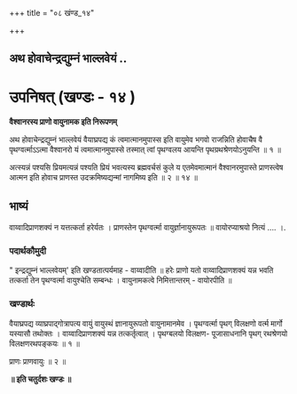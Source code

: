 +++
title = "०८ खंण्ड_१४"

+++


## अथ होवाचेन्द्रद्युम्नं भाल्लवेयं ..

# **उपनिषत् (खण्डः - १४ )**

**वैश्वानरस्य प्राणो वायुनामक इति निरूपणम्**

अथ होवाचेन्द्रद्युम्नं भाल्लवेयं वैयाघ्रपद्य कं त्वमात्मानमुपास्स इति वायुमेव भगवो राजन्निति होवाचैष वै पृथग्वर्त्माऽऽत्मा वैश्वानरो यं त्वमात्मानमुपास्से तस्मात् त्वां पृथग्वलय आयन्ति पृथग्रथश्रेणयोऽनुयन्ति ॥ १ ॥

अत्स्यन्नं पश्यसि प्रियमत्यन्नं पश्यति प्रियं भवत्यस्य ब्रह्मवर्चसं कुले य एतमेवमात्मानं वैश्वानरमुपास्ते प्राणस्त्वेष आत्मन इति होवाच प्राणस्त उदक्रमिष्यद्यन्मां नागमिष्य इति ॥ २ ॥ १४ ॥

## **भाष्यं**

वाय्वादिप्राणशक्यं न यत्तत्कर्ता हरेर्यतः । प्राणस्तेन पृथग्वर्त्मा वायुर्ज्ञानायुरूपतः ॥ वायोरप्याश्रयो नित्यं …. ।.

### पदार्थकौमुदी

" इन्द्रद्युम्नं भाल्लवेयम्' इति खण्डतात्पर्यमाह - वाय्वादीति ॥ हरेः प्राणो यतो वाय्वादिप्राणशक्यं यन्न भवति तत्कर्ता तेन पृथग्वर्त्मा वायुश्चेति सम्बन्धः । वायुनामकत्वे निमित्तान्तरम् - वायोरपीति ॥

### **खण्डार्थः**

वैयाघ्रपद्य व्याघ्रपाद्गोत्रापत्य वायुं वायुस्थं ज्ञानायुरूपतो वायुनामानमेव । पृथग्वर्त्मा पृथग् विलक्षणो वर्त्म मार्गो यस्यासौ तथोक्तः । वाय्वादिप्राणशक्यं यन्न तत्कर्तृत्वात् । पृथग्बलयो विलक्षण- पूजासाधनानि पृथग् रथश्रेणयो विलक्षणरथपङ्कयः ॥ १ ॥

प्राणः प्राणवायुः ॥ २ ॥

**॥ इति चतुर्दशः खण्डः ॥**

